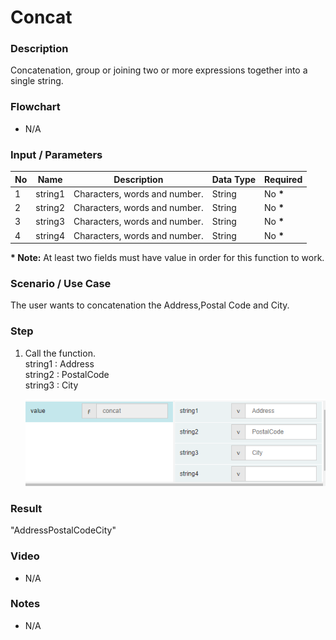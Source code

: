 ﻿# Concat

### Description

Concatenation, group or joining two or more expressions together into a single string.

### Flowchart

- N/A 

### Input / Parameters

| No | Name | Description | Data Type | Required |
| ------ | ------ | ------ |------ | ------ |
| 1 | string1 | Characters, words and number. | String | No __*__ |
| 2 | string2 | Characters, words and number. | String | No __*__ |
| 3 | string3 | Characters, words and number. | String | No __*__|
| 4 | string4 | Characters, words and number. | String | No __*__|

__\* Note:__  At least two fields must have value in order for this function to work.

### Scenario / Use Case

The user wants to concatenation the Address,Postal Code and City.</br>

### Step

1. Call the function.<br>
    string1  : Address<br />
    string2  : PostalCode<br />
    string3  : City<br />

   ![](../../../../document/function/String/concat/concat-step-1.png?raw=true)

### Result

"AddressPostalCodeCity"

### Video

- N/A

<!--[![Video](http://i.imgur.com/Ot5DWAW.png)](https://youtu.be/StTqXEQ2l-Y?t=35s)-->

### Notes

- N/A